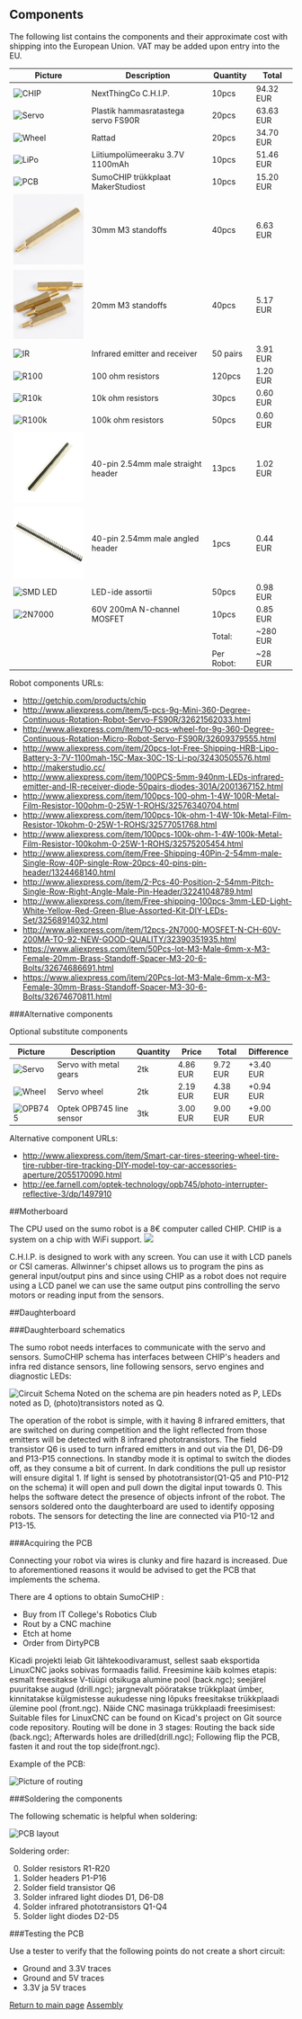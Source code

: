 ## Components

The following list contains the components and their approximate cost with shipping into the European Union. VAT may be added upon entry into the EU.

| Picture                               | Description                            | Quantity | Total      |
|---------------------------------------|----------------------------------------|----------|------------|
| ![CHIP](../img/chip.png)              | NextThingCo C.H.I.P.                   | 10pcs    |  94.32 EUR |
| ![Servo](../img/pservo.png)           | Plastik hammasratastega servo FS90R    | 20pcs    |  63.63 EUR |
| ![Wheel](../img/spoked-wheel.png)     | Rattad                                 | 20pcs    |  34.70 EUR |
| ![LiPo](../img/lipo.png)              | Liitiumpolümeeraku 3.7V 1100mAh        | 10pcs    |  51.46 EUR |
| ![PCB](../img/sumochip.png)           | SumoCHIP trükkplaat MakerStudiost      | 10pcs    |  15.20 EUR |
| ![30mm](../img/m3-30mm.jpg)           | 30mm M3 standoffs                      | 40pcs    |   6.63 EUR |
| ![20mm](../img/m3-20mm.jpg)           | 20mm M3 standoffs                      | 40pcs    |   5.17 EUR |
| ![IR](../img/ir-led.png)              | Infrared emitter and receiver          | 50 pairs |   3.91 EUR |
| ![R100](../img/resistor.jpg)          | 100 ohm resistors                      | 120pcs   |   1.20 EUR |
| ![R10k](../img/resistor.jpg)          | 10k ohm resistors                      | 30pcs    |   0.60 EUR |
| ![R100k](../img/resistor.jpg)         | 100k ohm resistors                     | 50pcs    |   0.60 EUR |
| ![Header](../img/straight-header.jpg) | 40-pin 2.54mm male straight header     | 13pcs    |   1.02 EUR |
| ![Header](../img/angled-header.jpg)   | 40-pin 2.54mm male angled header       | 1pcs     |   0.44 EUR |
| ![SMD LED](../img/smd-led.jpg)        | LED-ide assortii                       | 50pcs    |   0.98 EUR |
| ![2N7000](../img/2n7000.jpg)          | 60V 200mA N-channel MOSFET             | 10pcs    |   0.85 EUR |
|                                       |                                        | Total:   | ~280   EUR |
|                                       |                                        |Per Robot:|  ~28   EUR |

Robot components URLs:

- http://getchip.com/products/chip
- http://www.aliexpress.com/item/5-pcs-9g-Mini-360-Degree-Continuous-Rotation-Robot-Servo-FS90R/32621562033.html
- http://www.aliexpress.com/item/10-pcs-wheel-for-9g-360-Degree-Continuous-Rotation-Micro-Robot-Servo-FS90R/32609379555.html
- http://www.aliexpress.com/item/20pcs-lot-Free-Shipping-HRB-Lipo-Battery-3-7V-1100mah-15C-Max-30C-1S-Li-po/32430505576.html
- http://makerstudio.cc/
- http://www.aliexpress.com/item/100PCS-5mm-940nm-LEDs-infrared-emitter-and-IR-receiver-diode-50pairs-diodes-301A/2001367152.html
- http://www.aliexpress.com/item/100pcs-100-ohm-1-4W-100R-Metal-Film-Resistor-100ohm-0-25W-1-ROHS/32576340704.html
- http://www.aliexpress.com/item/100pcs-10k-ohm-1-4W-10k-Metal-Film-Resistor-10kohm-0-25W-1-ROHS/32577051768.html
- http://www.aliexpress.com/item/100pcs-100k-ohm-1-4W-100k-Metal-Film-Resistor-100kohm-0-25W-1-ROHS/32575205454.html
- http://www.aliexpress.com/item/Free-Shipping-40Pin-2-54mm-male-Single-Row-40P-single-Row-20pcs-40-pins-pin-header/1324468140.html
- http://www.aliexpress.com/item/2-Pcs-40-Position-2-54mm-Pitch-Single-Row-Right-Angle-Male-Pin-Header/32241048789.html
- http://www.aliexpress.com/item/Free-shipping-100pcs-3mm-LED-Light-White-Yellow-Red-Green-Blue-Assorted-Kit-DIY-LEDs-Set/32568914032.html
- http://www.aliexpress.com/item/12pcs-2N7000-MOSFET-N-CH-60V-200MA-TO-92-NEW-GOOD-QUALITY/32390351935.html
- https://www.aliexpress.com/item/50Pcs-lot-M3-Male-6mm-x-M3-Female-20mm-Brass-Standoff-Spacer-M3-20-6-Bolts/32674686691.html
- https://www.aliexpress.com/item/20Pcs-lot-M3-Male-6mm-x-M3-Female-30mm-Brass-Standoff-Spacer-M3-30-6-Bolts/32674670811.html

###Alternative components

Optional substitute components

| Picture                   | Description                  | Quantity | Price  | Total     | Difference|
|---------------------------|------------------------------|------|------------|-----------|-----------|
| ![Servo](../img/mservo.png)  | Servo with metal gears       | 2tk  |   4.86 EUR |  9.72 EUR | +3.40 EUR |
| ![Wheel](../img/wheel.png)   | Servo wheel                  | 2tk  |   2.19 EUR |  4.38 EUR | +0.94 EUR |
| ![OPB745](../img/opb745.jpg) | Optek OPB745 line sensor     | 3tk  |   3.00 EUR |  9.00 EUR | +9.00 EUR |

Alternative component URLs:

- http://www.aliexpress.com/item/Smart-car-tires-steering-wheel-tire-tire-rubber-tire-tracking-DIY-model-toy-car-accessories-aperture/2055170090.html
- http://ee.farnell.com/optek-technology/opb745/photo-interrupter-reflective-3/dp/1497910


##Motherboard

The CPU used on the sumo robot is a 8€ computer called CHIP. CHIP is a system on a chip with WiFi support.
<img src="https://cdn.shopify.com/s/files/1/1065/9514/t/15/assets/chip1.png?5824758464935567530">

C.H.I.P. is designed to work with any screen. You can use it with LCD panels or CSI cameras.
Allwinner's chipset allows us to program the pins as general input/output pins and
since using CHIP as a robot does not require using a LCD panel we can use the same output pins controlling the servo motors or reading input from the sensors.



##Daughterboard

###Daughterboard schematics


The sumo robot needs interfaces to communicate with the servo and sensors. SumoCHIP schema has interfaces between CHIP's headers and infra red distance sensors, line following sensors, servo engines and diagnostic LEDs:

![Circuit](https://rawgithub.com/laurivosandi/sumochip/master/pcb/sumochip.sch.svg)
Schema
Noted on the schema are pin headers noted as P, LEDs noted as D, (photo)transistors noted as Q.

The operation of the robot is simple, with it having 8 infrared emitters, that are switched on during competition and the light reflected from those emitters will be detected with 8 infrared phototransistors.
The field transistor Q6 is used to turn infrared emitters in and out via the D1, D6-D9 and P13-P15 connections. In standby mode it is optimal to switch the diodes off, as they consume a bit of current.
In dark conditions the pull up resistor will ensure digital 1. If light is sensed by phototransistor(Q1-Q5 and P10-P12 on the schema) it will open and pull down the digital input towards 0. This helps the software detect
the presence of objects infront of the robot. The sensors soldered onto the daughterboard are used to identify opposing robots. The sensors for detecting the line are connected via P10-12 and P13-15.


###Acquiring the PCB


Connecting your robot via wires is clunky and fire hazard is increased. Due to aforementioned reasons it would be advised to get the PCB that implements the schema.

There are 4 options to obtain SumoCHIP :

* Buy from IT College's Robotics Club
* Rout by a CNC machine
* Etch at home
* Order from DirtyPCB

Kicadi projekti leiab Git lähtekoodivaramust, sellest saab eksportida LinuxCNC jaoks sobivas formaadis failid.
 Freesimine käib kolmes etapis: esmalt freesitakse V-tüüpi otsikuga alumine pool (back.ngc); seejärel puuritakse augud (drill.ngc);
  jargnevalt pööratakse trükkplaat ümber, kinnitatakse külgmistesse aukudesse ning lõpuks freesitakse trükkplaadi ülemine pool (front.ngc).
   Näide CNC masinaga trükkplaadi freesimisest:
Suitable files for LinuxCNC can be found on Kicad's project on Git source code repository.
Routing will be done in 3 stages: Routing the back side (back.ngc); Afterwards holes are drilled(drill.ngc);
Following flip the PCB, fasten it and rout the top side(front.ngc).

Example of the PCB:

![Picture of routing](../img/cnc-milling-pcb.jpg)



###Soldering the components

The following schematic is helpful when soldering:

![PCB layout](https://rawgit.com/laurivosandi/sumochip/8c88d02933c06c37d371292771ff80047eec376a/pcb/sumochip-brd.svg)

Soldering order:

0. Solder resistors R1-R20
0. Solder headers P1-P16
0. Solder field transistor Q6
0. Solder infrared light diodes D1, D6-D8
0. Solder infrared phototransistors Q1-Q4
0. Solder light diodes D2-D5

###Testing the PCB

Use a tester to verify that the following points do not create a short circuit:

* Ground and 3.3V traces
* Ground and 5V traces
* 3.3V ja 5V traces

[Return to main page](index-en.md "Main page")
[Assembly](assembly-en.md "Assembly")
